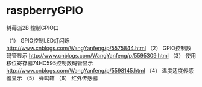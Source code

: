 # raspberryGPIO
树莓派2B 控制GPIO口

（1） GPIO控制LED灯闪烁 
	http://www.cnblogs.com/WangYanfeng/p/5575844.html
（2） GPIO控制数码管显示
	http://www.cnblogs.com/WangYanfeng/p/5595309.html
（3） 使用移位寄存器74HC595控制数码管显示
	http://www.cnblogs.com/WangYanfeng/p/5598145.html
（4） 温度适度传感器显示
（5） 蜂鸣箱
（6） 红外传感器
